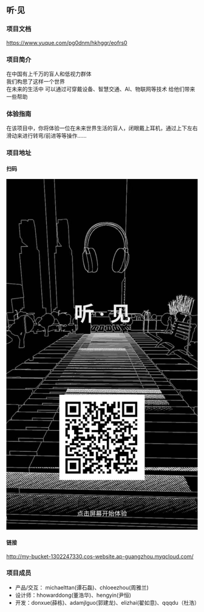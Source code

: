 ## 听·见

### 项目文档

https://www.yuque.com/pg0dnm/hkhggr/eofrs0

### 项目简介

在中国有上千万的盲人和低视力群体  
我们构思了这样一个世界  
在未来的生活中
可以通过可穿戴设备、智慧交通、AI、物联网等技术
给他们带来一些帮助

### 体验指南

在该项目中，你将体验一位在未来世界生活的盲人，闭眼戴上耳机，通过上下左右滑动来进行转弯/前进等等操作......

### 项目地址

#### 扫码

![code](./seek/src/assets/1111607567516_.pic.jpg)

#### 链接

http://my-bucket-1302247330.cos-website.ap-guangzhou.myqcloud.com/

### 项目成员

- 产品/交互： michaelttan(谭石磊)、chloeezhou(周雅兰)
- 设计师：hhowarddong(董浩华)、hengyin(尹恒)
- 开发：donxue(薛栋)、adamjlguo(郭建龙)、elizhai(翟如意)、qqqdu（杜浩）
